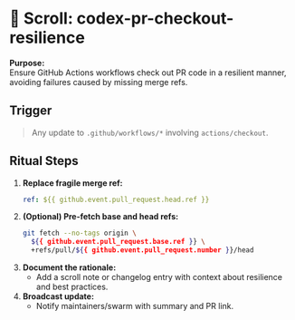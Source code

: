 # 📜 Scroll: codex-pr-checkout-resilience

**Purpose:**  
Ensure GitHub Actions workflows check out PR code in a resilient manner, avoiding failures caused by missing merge refs.

## Trigger  
> Any update to `.github/workflows/*` involving `actions/checkout`.

## Ritual Steps  
1. **Replace fragile merge ref:**
   ```yaml
   ref: ${{ github.event.pull_request.head.ref }}
   ```
2. **(Optional) Pre-fetch base and head refs:**
   ```bash
   git fetch --no-tags origin \
     ${{ github.event.pull_request.base.ref }} \
     +refs/pull/${{ github.event.pull_request.number }}/head
   ```
3. **Document the rationale:**
   - Add a scroll note or changelog entry with context about resilience and best practices.
4. **Broadcast update:**
   - Notify maintainers/swarm with summary and PR link.
